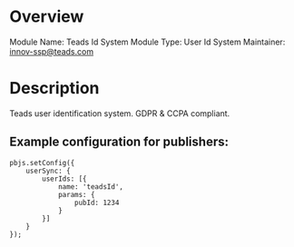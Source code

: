 # Overview

Module Name: Teads Id System
Module Type: User Id System
Maintainer: innov-ssp@teads.com

# Description

Teads user identification system. GDPR & CCPA compliant.

## Example configuration for publishers:

    pbjs.setConfig({
        userSync: {
            userIds: [{
                name: 'teadsId',
                params: {
                    pubId: 1234
                }
            }]
        }
    });

